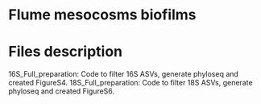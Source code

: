 # Flume mesocosms biofilms

# Files description
16S_Full_preparation: Code to filter 16S ASVs, generate phyloseq and created FigureS4.
18S_Full_preparation: Code to filter 18S ASVs, generate phyloseq and created FigureS6.
